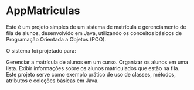 # AppMatriculas
Este é um projeto simples de um sistema de matrícula e gerenciamento de fila de alunos, desenvolvido em Java, utilizando os conceitos básicos de Programação Orientada a Objetos (POO).

O sistema foi projetado para:

Gerenciar a matrícula de alunos em um curso.
Organizar os alunos em uma lista.
Exibir informações sobre os alunos matriculados que estão na fila.
Este projeto serve como exemplo prático de uso de classes, métodos, atributos e coleções básicas em Java.
